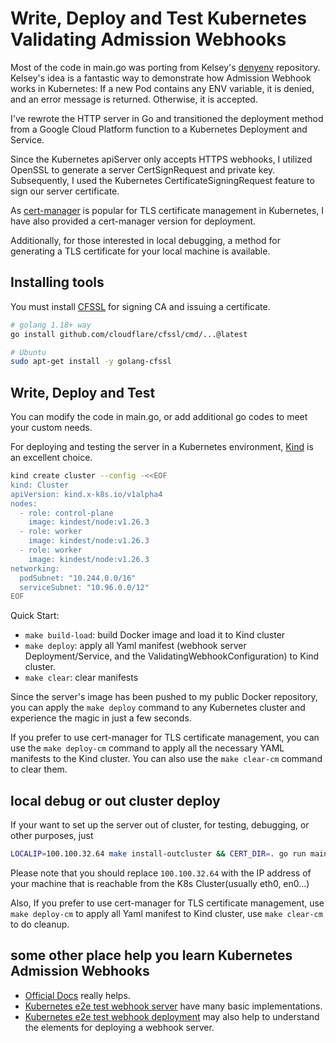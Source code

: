 # Write, Deploy and Test Kubernetes Validating Admission Webhooks

Most of the code in main.go was porting from Kelsey's [denyenv](https://github.com/kelseyhightower/denyenv-validating-admission-webhook) repository.
Kelsey's idea is a fantastic way to demonstrate how Admission Webhook works in Kubernetes: If a new Pod contains any ENV variable, it is denied, and an error message is returned. Otherwise, it is accepted.

I've rewrote the HTTP server in Go and  transitioned the deployment method from a Google Cloud Platform function to a Kubernetes Deployment and Service.

Since the Kubernetes apiServer only accepts HTTPS webhooks, I utilized OpenSSL to generate a server CertSignRequest and private key. Subsequently, I used the Kubernetes CertificateSigningRequest feature to sign our server certificate.

As [cert-manager](https://github.com/jetstack/cert-manager) is popular for TLS certificate management in Kubernetes, I have also provided a cert-manager version for deployment.

Additionally, for those interested in local debugging, a method for generating a TLS certificate for your local machine is available.

## Installing tools
You must install [CFSSL](https://github.com/cloudflare/cfssl) for signing CA and issuing a certificate.

```bash
# golang 1.18+ way
go install github.com/cloudflare/cfssl/cmd/...@latest

# Ubuntu
sudo apt-get install -y golang-cfssl
```
##  Write, Deploy and Test

You can modify the code in main.go, or add additional go codes to meet your custom needs.

For deploying and testing the server in a Kubernetes environment, [Kind](https://kind.sigs.k8s.io/docs/user/quick-start/) is an excellent choice.

```bash
kind create cluster --config -<<EOF
kind: Cluster
apiVersion: kind.x-k8s.io/v1alpha4
nodes:
  - role: control-plane
    image: kindest/node:v1.26.3
  - role: worker
    image: kindest/node:v1.26.3
  - role: worker
    image: kindest/node:v1.26.3
networking:
  podSubnet: "10.244.0.0/16"
  serviceSubnet: "10.96.0.0/12"
EOF
```

Quick Start:
- `make build-load`: build Docker image and load it to Kind cluster
- `make deploy`: apply all Yaml manifest (webhook server Deployment/Service, and the ValidatingWebhookConfiguration) to Kind cluster.
- `make clear`: clear manifests

Since the server's image has been pushed to my public Docker repository, you can apply the `make deploy` command to any Kubernetes cluster and experience the magic in just a few seconds.

If you prefer to use cert-manager for TLS certificate management, you can use the `make deploy-cm` command to apply all the necessary YAML manifests to the Kind cluster. You can also use the `make clear-cm` command to clear them.

## local debug or out cluster deploy
If your want to set up the server out of cluster, for testing, debugging, or other purposes, just

```bash
LOCALIP=100.100.32.64 make install-outcluster && CERT_DIR=. go run main.go
```
Please note that you should replace `100.100.32.64` with the IP address of your machine that is reachable from the K8s Cluster(usually eth0, en0...)

Also, If you prefer to use cert-manager for TLS certificate management, use `make deploy-cm` to apply all Yaml manifest to Kind cluster, use `make clear-cm` to do cleanup.

## some other place help you learn Kubernetes Admission Webhooks

- [Official Docs](https://kind.sigs.k8s.io/docs/user/quick-start/) really helps.
- [Kubernetes e2e test webhook server](https://github.com/kubernetes/kubernetes/tree/fcdd6d82257f108bdf631ec1daa8cfcd6553b5ad/test/images/agnhost/webhook) have many basic implementations.
- [Kubernetes e2e test webhook deployment](https://github.com/kubernetes/kubernetes/blob/e8462b5b5dc2584fdcd18e6bcfe9f1e4d970a529/test/e2e/apimachinery/webhook.go#L301) may also help to understand the elements for deploying a webhook server. 
